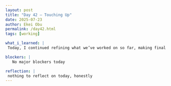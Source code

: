 ```yaml
---
layout: post
title: "Day 42 – Touching Up"
date: 2025-07-23
author: Ekei Obu 
permalink: /day42.html
tags: [working]

what_i_learned: |
 Today, I continued refining what we’ve worked on so far, making final edits and adjustments as we prepare to wrap up the program. With the end in sight, it’s all about putting the finishing touches to ensure everything is     complete and well organized. It’s been a long journey, and now it’s about closing out strong.

blockers: |
   No major blockers today

reflection: |
 nothing to reflect on today, honestly 
---
```



